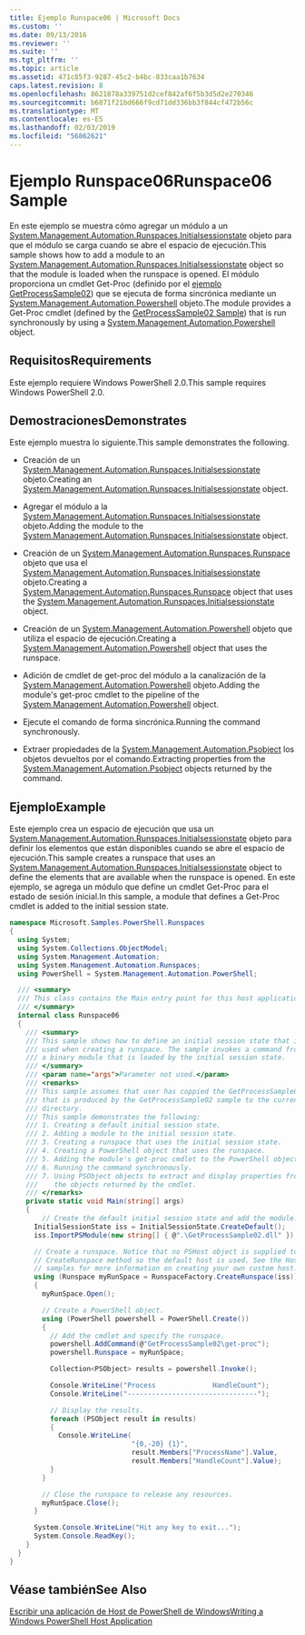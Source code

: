 ```yaml
---
title: Ejemplo Runspace06 | Microsoft Docs
ms.custom: ''
ms.date: 09/13/2016
ms.reviewer: ''
ms.suite: ''
ms.tgt_pltfrm: ''
ms.topic: article
ms.assetid: 471c85f3-9287-45c2-b4bc-833caa1b7634
caps.latest.revision: 8
ms.openlocfilehash: 8621878a339751d2cef842af6f5b3d5d2e270346
ms.sourcegitcommit: b6871f21bd666f9cd71dd336bb3f844cf472b56c
ms.translationtype: MT
ms.contentlocale: es-ES
ms.lasthandoff: 02/03/2019
ms.locfileid: "56862621"
---
```

# <a name="runspace06-sample"></a><span data-ttu-id="05e36-102">Ejemplo Runspace06</span><span class="sxs-lookup"><span data-stu-id="05e36-102">Runspace06 Sample</span></span>

<span data-ttu-id="05e36-103">En este ejemplo se muestra cómo agregar un módulo a un [System.Management.Automation.Runspaces.Initialsessionstate](/dotnet/api/System.Management.Automation.Runspaces.InitialSessionState) objeto para que el módulo se carga cuando se abre el espacio de ejecución.</span><span class="sxs-lookup"><span data-stu-id="05e36-103">This sample shows how to add a module to an [System.Management.Automation.Runspaces.Initialsessionstate](/dotnet/api/System.Management.Automation.Runspaces.InitialSessionState) object so that the module is loaded when the runspace is opened.</span></span> <span data-ttu-id="05e36-104">El módulo proporciona un cmdlet Get-Proc (definido por el [ejemplo GetProcessSample02](../cmdlet/getprocesssample02-sample.md)) que se ejecuta de forma sincrónica mediante un [System.Management.Automation.Powershell](/dotnet/api/system.management.automation.powershell) objeto.</span><span class="sxs-lookup"><span data-stu-id="05e36-104">The module provides a Get-Proc cmdlet (defined by the [GetProcessSample02 Sample](../cmdlet/getprocesssample02-sample.md)) that is run synchronously by using a [System.Management.Automation.Powershell](/dotnet/api/system.management.automation.powershell) object.</span></span>

## <a name="requirements"></a><span data-ttu-id="05e36-105">Requisitos</span><span class="sxs-lookup"><span data-stu-id="05e36-105">Requirements</span></span>

<span data-ttu-id="05e36-106">Este ejemplo requiere Windows PowerShell 2.0.</span><span class="sxs-lookup"><span data-stu-id="05e36-106">This sample requires Windows PowerShell 2.0.</span></span>

## <a name="demonstrates"></a><span data-ttu-id="05e36-107">Demostraciones</span><span class="sxs-lookup"><span data-stu-id="05e36-107">Demonstrates</span></span>

<span data-ttu-id="05e36-108">Este ejemplo muestra lo siguiente.</span><span class="sxs-lookup"><span data-stu-id="05e36-108">This sample demonstrates the following.</span></span>

- <span data-ttu-id="05e36-109">Creación de un [System.Management.Automation.Runspaces.Initialsessionstate](/dotnet/api/System.Management.Automation.Runspaces.InitialSessionState) objeto.</span><span class="sxs-lookup"><span data-stu-id="05e36-109">Creating an [System.Management.Automation.Runspaces.Initialsessionstate](/dotnet/api/System.Management.Automation.Runspaces.InitialSessionState) object.</span></span>

- <span data-ttu-id="05e36-110">Agregar el módulo a la [System.Management.Automation.Runspaces.Initialsessionstate](/dotnet/api/System.Management.Automation.Runspaces.InitialSessionState) objeto.</span><span class="sxs-lookup"><span data-stu-id="05e36-110">Adding the module to the [System.Management.Automation.Runspaces.Initialsessionstate](/dotnet/api/System.Management.Automation.Runspaces.InitialSessionState) object.</span></span>

- <span data-ttu-id="05e36-111">Creación de un [System.Management.Automation.Runspaces.Runspace](/dotnet/api/System.Management.Automation.Runspaces.Runspace) objeto que usa el [System.Management.Automation.Runspaces.Initialsessionstate](/dotnet/api/System.Management.Automation.Runspaces.InitialSessionState) objeto.</span><span class="sxs-lookup"><span data-stu-id="05e36-111">Creating a [System.Management.Automation.Runspaces.Runspace](/dotnet/api/System.Management.Automation.Runspaces.Runspace) object that uses the [System.Management.Automation.Runspaces.Initialsessionstate](/dotnet/api/System.Management.Automation.Runspaces.InitialSessionState) object.</span></span>

- <span data-ttu-id="05e36-112">Creación de un [System.Management.Automation.Powershell](/dotnet/api/system.management.automation.powershell) objeto que utiliza el espacio de ejecución.</span><span class="sxs-lookup"><span data-stu-id="05e36-112">Creating a [System.Management.Automation.Powershell](/dotnet/api/system.management.automation.powershell) object that uses the runspace.</span></span>

- <span data-ttu-id="05e36-113">Adición de cmdlet de get-proc del módulo a la canalización de la [System.Management.Automation.Powershell](/dotnet/api/system.management.automation.powershell) objeto.</span><span class="sxs-lookup"><span data-stu-id="05e36-113">Adding the module's get-proc cmdlet to the pipeline of the [System.Management.Automation.Powershell](/dotnet/api/system.management.automation.powershell) object.</span></span>

- <span data-ttu-id="05e36-114">Ejecute el comando de forma sincrónica.</span><span class="sxs-lookup"><span data-stu-id="05e36-114">Running the command synchronously.</span></span>

- <span data-ttu-id="05e36-115">Extraer propiedades de la [System.Management.Automation.Psobject](/dotnet/api/System.Management.Automation.PSObject) los objetos devueltos por el comando.</span><span class="sxs-lookup"><span data-stu-id="05e36-115">Extracting properties from the [System.Management.Automation.Psobject](/dotnet/api/System.Management.Automation.PSObject) objects returned by the command.</span></span>

## <a name="example"></a><span data-ttu-id="05e36-116">Ejemplo</span><span class="sxs-lookup"><span data-stu-id="05e36-116">Example</span></span>

<span data-ttu-id="05e36-117">Este ejemplo crea un espacio de ejecución que usa un [System.Management.Automation.Runspaces.Initialsessionstate](/dotnet/api/System.Management.Automation.Runspaces.InitialSessionState) objeto para definir los elementos que están disponibles cuando se abre el espacio de ejecución.</span><span class="sxs-lookup"><span data-stu-id="05e36-117">This sample creates a runspace that uses an [System.Management.Automation.Runspaces.Initialsessionstate](/dotnet/api/System.Management.Automation.Runspaces.InitialSessionState) object to define the elements that are available when the runspace is opened.</span></span> <span data-ttu-id="05e36-118">En este ejemplo, se agrega un módulo que define un cmdlet Get-Proc para el estado de sesión inicial.</span><span class="sxs-lookup"><span data-stu-id="05e36-118">In this sample, a module that defines a Get-Proc cmdlet is added to the initial session state.</span></span>

```csharp
namespace Microsoft.Samples.PowerShell.Runspaces
{
  using System;
  using System.Collections.ObjectModel;
  using System.Management.Automation;
  using System.Management.Automation.Runspaces;
  using PowerShell = System.Management.Automation.PowerShell;

  /// <summary>
  /// This class contains the Main entry point for this host application.
  /// </summary>
  internal class Runspace06
  {
    /// <summary>
    /// This sample shows how to define an initial session state that is
    /// used when creating a runspace. The sample invokes a command from
    /// a binary module that is loaded by the initial session state.
    /// </summary>
    /// <param name="args">Parameter not used.</param>
    /// <remarks>
    /// This sample assumes that user has coppied the GetProcessSample02.dll
    /// that is produced by the GetProcessSample02 sample to the current
    /// directory.
    /// This sample demonstrates the following:
    /// 1. Creating a default initial session state.
    /// 2. Adding a module to the initial session state.
    /// 3. Creating a runspace that uses the initial session state.
    /// 4. Creating a PowerShell object that uses the runspace.
    /// 5. Adding the module's get-proc cmdlet to the PowerShell object.
    /// 6. Running the command synchronously.
    /// 7. Using PSObject objects to extract and display properties from
    ///    the objects returned by the cmdlet.
    /// </remarks>
    private static void Main(string[] args)
    {
        // Create the default initial session state and add the module.
      InitialSessionState iss = InitialSessionState.CreateDefault();
      iss.ImportPSModule(new string[] { @".\GetProcessSample02.dll" });

      // Create a runspace. Notice that no PSHost object is supplied to the
      // CreateRunspace method so the default host is used. See the Host
      // samples for more information on creating your own custom host.
      using (Runspace myRunSpace = RunspaceFactory.CreateRunspace(iss))
      {
        myRunSpace.Open();

        // Create a PowerShell object.
        using (PowerShell powershell = PowerShell.Create())
        {
          // Add the cmdlet and specify the runspace.
          powershell.AddCommand(@"GetProcessSample02\get-proc");
          powershell.Runspace = myRunSpace;

          Collection<PSObject> results = powershell.Invoke();

          Console.WriteLine("Process              HandleCount");
          Console.WriteLine("--------------------------------");

          // Display the results.
          foreach (PSObject result in results)
          {
            Console.WriteLine(
                              "{0,-20} {1}",
                              result.Members["ProcessName"].Value,
                              result.Members["HandleCount"].Value);
          }
        }

        // Close the runspace to release any resources.
        myRunSpace.Close();
      }

      System.Console.WriteLine("Hit any key to exit...");
      System.Console.ReadKey();
    }
  }
}
```

## <a name="see-also"></a><span data-ttu-id="05e36-119">Véase también</span><span class="sxs-lookup"><span data-stu-id="05e36-119">See Also</span></span>

[<span data-ttu-id="05e36-120">Escribir una aplicación de Host de PowerShell de Windows</span><span class="sxs-lookup"><span data-stu-id="05e36-120">Writing a Windows PowerShell Host Application</span></span>](./writing-a-windows-powershell-host-application.md)